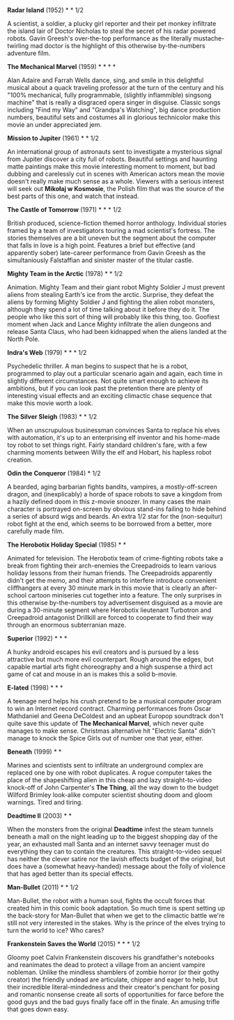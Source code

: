 **Radar Island** (1952) * * 1/2

A scientist, a soldier, a plucky girl reporter and their pet monkey infiltrate
the island lair of Doctor Nicholas to steal the secret of his radar powered
robots. Gavin Greesh's over-the-top performance as the literally
mustache-twirling mad doctor is the highlight of this otherwise by-the-numbers
adventure film.

**The Mechanical Marvel** (1959) * * * *

Alan Adaire and Farrah Wells dance, sing, and smile in this delightful musical
about a quack traveling professor at the turn of the century and his "100%
mechanical, fully programmable, (slightly inflammible) singsong machine" that is
really a disgraced opera singer in disguise. Classic songs including "Find
my Way" and "Grandpa's Watching", big dance production numbers, beautiful sets
and costumes all in glorious technicolor make this movie an under appreciated jem.

**Mission to Jupiter** (1961) * * 1/2 

An international group of astronauts sent to investigate a mysterious signal
from Jupiter discover a city full of robots. Beautiful settings and haunting
matte paintings make this movie interesting moment to moment, but bad dubbing
and carelessly cut in scenes with American actors mean the movie doesn't really
make much sense as a whole. Viewers with a serious interest will seek out
**Mikołaj w Kosmosie**, the Polish film that was the source of the best parts of
this one, and watch that instead.

**The Castle of Tomorrow** (1971) * * * 1/2

British produced, science-fiction themed horror anthology. Individual stories
framed by a team of investigators touring a mad scientist's fortress. The
stories themselves are a bit uneven but the segment about the computer that
falls in love is a high point. Features a brief but effective (and apparently
sober) late-career performance from Gavin Greesh as the simultaniously
Falstaffian and sinister master of the titular castle.

**Mighty Team in the Arctic** (1978) * * 1/2

Animation. Mighty Team and their giant robot Mighty Soldier J must prevent
aliens from stealing Earth's ice from the arctic. Surprise, they defeat the
aliens by forming Mighty Soldier J and fighting the alien robot monsters,
although they spend a lot of time talking about it before they do it. The people
who like this sort of thing will probably like this thing, too. Goofiest moment
when Jack and Lance Mighty infiltrate the alien dungeons and release Santa
Claus, who had been kidnapped when the aliens landed at the North Pole.

**Indra's Web** (1979) * * * 1/2

Psychedelic thriller. A man begins to suspect that he is a robot, programmed to
play out a particular scenario again and again, each time in slightly different
circumstances. Not quite smart enough to achieve its ambitions, but if you can
look past the pretention there are plenty of interesting visual effects and
an exciting climactic chase sequence that make this movie worth a look.

**The Silver Sleigh** (1983) * * 1/2

When an unscrupulous businessman convinces Santa to replace his elves with
automation, it's up to an enterprising elf inventor and his home-made toy robot
to set things right. Fairly standard children's fare, with a few charming moments
between Willy the elf and Hobart, his hapless robot creation.

**Odin the Conqueror** (1984) * 1/2

A bearded, aging barbarian fights bandits, vampires, a mostly-off-screen dragon,
and (inexplicably) a horde of space robots to save a kingdom from a hazily
defined doom in this z-movie snoozer. In many cases the main character is
portrayed on-screen by obvious stand-ins failing to hide behind a series of
absurd wigs and beards. An extra 1/2 star for the (non-sequitur) robot fight at
the end, which seems to be borrowed from a better, more carefully made film.

**The Herobotix Holiday Special** (1985) * *

Animated for television. The Herobotix team of crime-fighting robots take a
break from fighting their arch-enemies the Creepadroids to learn various holiday
lessons from their human friends. The Creepadroids apparently didn't get the
memo, and their attempts to interfere introduce convenient cliffhangers at every
30 minute mark in this movie that is clearly an after-school cartoon miniseries
cut together into a feature. The only surprises in this otherwise by-the-numbers
toy advertisement disguised as a movie are during a 30-minute segment where
Herobotix lieutenant Turbotron and Creepadroid antagonist Drillkill are forced
to cooperate to find their way through an enormous subterranian maze.

**Superior** (1992) * * *

A hunky android escapes his evil creators and is pursued by a less attractive
but much more evil counterpart. Rough around the edges, but capable martial arts
fight choreography and a high suspense a third act game of cat and mouse in an
is makes this a solid b-movie.

**E-lated** (1998) * * *

A teenage nerd helps his crush pretend to be a musical computer program to win
an Internet record contract. Charming performances from Oscar Mathdaniel and
Geena DeColdest and an upbeat Europop soundtrack don't quite save this update of
**The Mechanical Marvel**, which never quite manages to make sense. Christmas
alternative hit "Electric Santa" didn't manage to knock the Spice Girls out of
number one that year, either.

**Beneath** (1999) * *

Marines and scientists sent to infiltrate an underground complex are replaced
one by one with robot duplicates. A rogue computer takes the place of the
shapeshifting alien in this cheap and lazy straight-to-video knock-off of John
Carpenter's **The Thing**, all the way down to the budget Wilford Brimley
look-alike computer scientist shouting doom and gloom warnings. Tired and
tiring.

**Deadtime II** (2003) * *

When the monsters from the original **Deadtime** infest the steam tunnels
beneath a mall on the night leading up to the biggest shopping day of the year,
an exhausted mall Santa and an internet savvy teenager must do everything they
can to contain the creatures. This straight-to-video sequel has neither the
clever satire nor the lavish effects budget of the original, but does have a
(somewhat heavy-handed) message about the folly of violence that has aged better
than its special effects.

**Man-Bullet** (2011) * * 1/2

Man-Bullet, the robot with a human soul, fights the occult forces that created
him in this comic book adaptation. So much time is spent setting up the
back-story for Man-Bullet that when we get to the climactic battle we're still
not very interested in the stakes. Why is the prince of the elves trying to turn
the world to ice? Who cares?

**Frankenstein Saves the World** (2015) * * * 1/2

Gloomy poet Calvin Frankenstein discovers his grandfather's notebooks and
reanimates the dead to protect a village from an ancient vampire nobleman.
Unlike the mindless shamblers of zombie horror (or their gothy creator) the
friendly undead are articulate, chipper and eager to help, but their incredible
literal-mindedness and their creator's penchant for posing and romantic nonsense
create all sorts of opportunities for farce before the good guys and the bad
guys finally face off in the finale. An amusing trifle that goes down easy.
